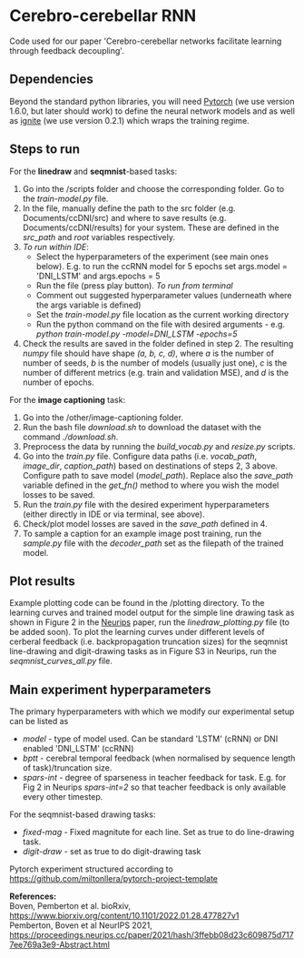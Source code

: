 # Cerebro-cerebellar RNN

Code used for our paper 'Cerebro-cerebellar networks facilitate learning through feedback decoupling'.

## Dependencies
Beyond the standard python libraries, you will need [Pytorch](https://pytorch.org/) (we use version 1.6.0, but later should work) to define the neural network models and as well as [ignite](https://github.com/pytorch/ignite) (we use version 0.2.1) which wraps the training regime. 

## Steps to run 
For the **linedraw** and **seqmnist**-based tasks:
1. Go into the /scripts folder and choose the corresponding folder. Go to the *train-model.py* file. 
2. In the file, manually define the path to the src folder (e.g. Documents/ccDNI/src) and where to save results (e.g. Documents/ccDNI/results) for your system. These are defined in the *src_path* and *root* variables respectively. 
3. *To run within IDE*:
   * Select the hyperparameters of the experiment (see main ones below). E.g. to run the ccRNN model for 5 epochs set args.model = 'DNI_LSTM' and args.epochs = 5
   * Run the file (press play button).
   *To run from terminal*
   * Comment out suggested hyperparameter values (underneath where the args variable is defined)
   * Set the *train-model.py* file location as the current working directory
   * Run the python command on the file with desired arguments - e.g. *python train-model.py -model=DNI_LSTM -epochs=5*
4. Check the results are saved in the folder defined in step 2. The resulting *numpy* file should have shape *(a, b, c, d)*, where *a* is the number of number of seeds, *b* is the number of models (usually just one), *c* is the number of different metrics (e.g. train and validation MSE), and *d* is the number of epochs.

For the **image captioning** task: 
1. Go into the /other/image-captioning folder. 
2. Run the bash file *download.sh* to download the dataset with the command *./download.sh*. 
3. Preprocess the data by running the *build_vocab.py* and *resize.py* scripts.
4. Go into the *train.py* file. Configure data paths (i.e. *vocab_path*, *image_dir*, *caption_path*) based on destinations of steps 2, 3 above. Configure path to save model (*model_path*). Replace also the *save_path* variable defined in the *get_fn()* method to where you wish the model losses to be saved.
5. Run the *train.py* file with the desired experiment hyperparameters (either directly in IDE or via terminal, see above).
6. Check/plot model losses are saved in the *save_path* defined in 4. 
7. To sample a caption for an example image post training, run the *sample.py* file with the *decoder_path* set as the filepath of the trained model.

## Plot results
Example plotting code can be found in the /plotting directory. 
To the learning curves and trained model output for the simple line drawing task as shown in Figure 2 in the [Neurips](https://proceedings.neurips.cc/paper/2021/hash/3ffebb08d23c609875d7177ee769a3e9-Abstract.html) paper, run the *linedraw_plotting.py* file (to be added soon). 
To plot the learning curves under different levels of cerberal feedback (i.e. backpropagation truncation sizes) for the seqmnist line-drawing and digit-drawing tasks as in Figure S3 in Neurips, run the *seqmnist_curves_all.py* file. 

## Main experiment hyperparameters 
The primary hyperparameters with which we modify our experimental setup can be listed as 
* *model* - type of model used. Can be standard 'LSTM' (cRNN) or DNI enabled 'DNI_LSTM' (ccRNN)
* *bptt* - cerebral temporal feedback (when normalised by sequence length of task)/truncation size. 
* *spars-int* - degree of sparseness in teacher feedback for task. E.g. for Fig 2 in Neurips *spars-int=2* so that teacher feedback is only available every other timestep.

For the seqmnist-based drawing tasks:
* *fixed-mag* - Fixed magnitute for each line. Set as true to do line-drawing task.
* *digit-draw* - set as true to do digit-drawing task




Pytorch experiment structured according to https://github.com/miltonllera/pytorch-project-template


<b>References:</b><br>
Boven, Pemberton et al. bioRxiv, https://www.biorxiv.org/content/10.1101/2022.01.28.477827v1 <br>
Pemberton, Boven et al NeurIPS 2021, https://proceedings.neurips.cc/paper/2021/hash/3ffebb08d23c609875d7177ee769a3e9-Abstract.html

